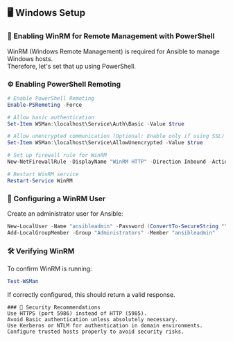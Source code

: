 ## 🖥️ Windows Setup

### 🔧 Enabling WinRM for Remote Management with PowerShell 

WinRM (Windows Remote Management) is required for Ansible to manage Windows hosts.  
Therefore, let's set that up using PowerShell.


### ⚙ Enabling PowerShell Remoting

```powershell
# Enable PowerShell Remoting
Enable-PSRemoting -Force

# Allow basic authentication
Set-Item WSMan:\localhost\Service\Auth\Basic -Value $true

# Allow unencrypted communication (Optional: Enable only if using SSL)
Set-Item WSMan:\localhost\Service\AllowUnencrypted -Value $true

# Set up firewall rule for WinRM
New-NetFirewallRule -DisplayName "WinRM HTTP" -Direction Inbound -Action Allow -Protocol TCP -LocalPort 5985

# Restart WinRM service
Restart-Service WinRM
```

### 🔑 Configuring a WinRM User

Create an administrator user for Ansible:

```powershell
New-LocalUser -Name "ansibleadmin" -Password (ConvertTo-SecureString "YourSecurePassword" -AsPlainText -Force) -FullName "Ansible Admin" -Description "User for Ansible Management"
Add-LocalGroupMember -Group "Administrators" -Member "ansibleadmin"
```

### 🛠️ Verifying WinRM

To confirm WinRM is running:

```powershell
Test-WSMan
```
If correctly configured, this should return a valid response.

```
### 🔑 Security Recommendations
Use HTTPS (port 5986) instead of HTTP (5985).
Avoid Basic authentication unless absolutely necessary.
Use Kerberos or NTLM for authentication in domain environments.
Configure trusted hosts properly to avoid security risks.

```
